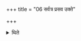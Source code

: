 +++
title = "06 सर्वत्र प्रसव उक्ते"

+++

<details><summary>थिते</summary>

6. Everywhere after (the Brahman) has uttered the permition, he does (his work).
</details>
